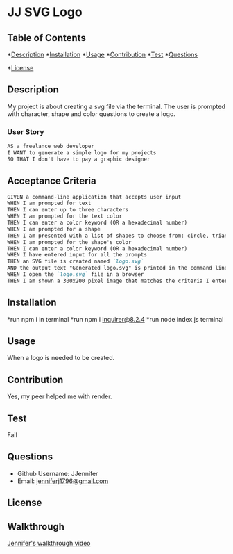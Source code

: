 # JJ SVG Logo
 

  ## Table of Contents
  *[Description](#description)
  *[Installation](#installation)
  *[Usage](#usage)
  *[Contribution](#contribution)
  *[Test](#test)
  *[Questions](#questions)

  
*[License](#license)


## Description
  My project is about creating a svg file via the terminal. The user is prompted with character, shape and color questions to create a logo. 

### User Story

```md
AS a freelance web developer
I WANT to generate a simple logo for my projects
SO THAT I don't have to pay a graphic designer
```

## Acceptance Criteria

```md
GIVEN a command-line application that accepts user input
WHEN I am prompted for text
THEN I can enter up to three characters
WHEN I am prompted for the text color
THEN I can enter a color keyword (OR a hexadecimal number)
WHEN I am prompted for a shape
THEN I am presented with a list of shapes to choose from: circle, triangle, and square
WHEN I am prompted for the shape's color
THEN I can enter a color keyword (OR a hexadecimal number)
WHEN I have entered input for all the prompts
THEN an SVG file is created named `logo.svg`
AND the output text "Generated logo.svg" is printed in the command line
WHEN I open the `logo.svg` file in a browser
THEN I am shown a 300x200 pixel image that matches the criteria I entered
```

  ## Installation
  *run npm i in terminal
  *run npm i inquirer@8.2.4
  *run node index.js terminal

  ## Usage
  When a logo is needed to be created.

  ## Contribution
  Yes, my peer helped me with render.

  ## Test
  Fail

  ## Questions
  * Github Username: JJennifer
  * Email: jenniferj1796@gmail.com

  ## License
  

  ## Walkthrough

  [Jennifer's walkthrough video](https://drive.google.com/file/d/1uBPnv_Ex0ImAjMYfDMo2iVzlUa7YCqT7/view?usp=sharing)






